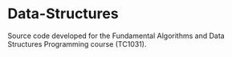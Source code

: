 # Data-Structures
Source code developed for the Fundamental Algorithms and Data Structures Programming course (TC1031).
